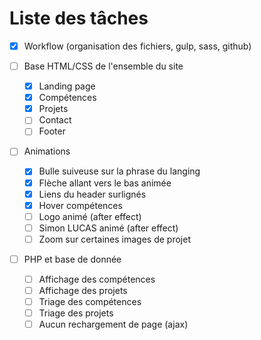 # Liste des tâches

- [x] Workflow (organisation des fichiers, gulp, sass, github)

- [ ] Base HTML/CSS de l'ensemble du site
  - [x] Landing page
  - [x] Compétences
  - [x] Projets
  - [ ] Contact
  - [ ] Footer

- [ ] Animations
  - [x] Bulle suiveuse sur la phrase du langing
  - [x] Flèche allant vers le bas animée
  - [x] Liens du header surlignés
  - [x] Hover compétences
  - [ ] Logo animé (after effect)
  - [ ] Simon LUCAS animé (after effect)
  - [ ] Zoom sur certaines images de projet
  
- [ ] PHP et base de donnée
  - [ ] Affichage des compétences
  - [ ] Affichage des projets
  - [ ] Triage des compétences
  - [ ] Triage des projets
  - [ ] Aucun rechargement de page (ajax)